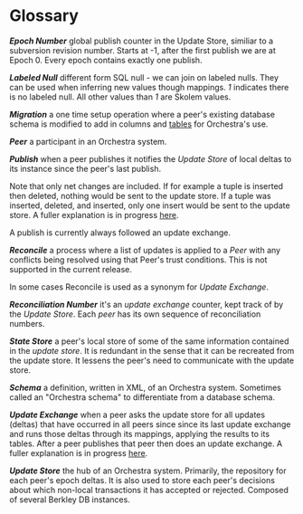 # Glossary #

**_Epoch Number_** global publish counter in the Update Store, similiar to a subversion revision number. Starts at -1, after the first publish we are at Epoch 0. Every epoch contains exactly one publish.

**_Labeled Null_** different form SQL null - we can join on labeled nulls. They can be used when inferring new values though mappings. _1_ indicates there is no labeled null. All other values than _1_ are Skolem values.

**_Migration_** a one time setup operation where a peer's existing database schema is modified to add in columns and [tables](OrchestraTables.md) for Orchestra's use.

**_Peer_** a participant in an Orchestra system.

**_Publish_** when a peer publishes it notifies the _Update Store_ of local deltas to its instance since the peer's last publish.

Note that only net changes are included. If for example a tuple is inserted then deleted, nothing would be sent to the update store. If a tuple was inserted, deleted, and inserted, only one insert would be sent to the update store. A fuller explanation is in progress [here](Publish.md).

A publish is currently always followed an update exchange.

**_Reconcile_** a process where a list of updates is applied to a _Peer_ with any conflicts being resolved using that Peer's trust conditions. This is not supported in the current release.

In some cases Reconcile is used as a synonym for _Update Exchange_.

**_Reconciliation Number_** it's an _update exchange_ counter, kept track of by the _Update Store_. Each _peer_ has its own sequence of reconciliation numbers.

**_State Store_** a peer's local store of some of the same information contained in the _update store_. It is redundant in the sense that it can be recreated from the update store. It lessens the peer's need to communicate with the update store.

**_Schema_** a definition, written in XML, of an Orchestra system. Sometimes called an "Orchestra schema" to differentiate from a database schema.

**_Update Exchange_** when a peer asks the update store for all updates (deltas) that have occurred in all peers since since its last update exchange and runs those deltas through its mappings, applying the results to its tables. After a peer publishes that peer then does an update exchange. A fuller explanation is in progress [here](UpdateExchange.md).

**_Update Store_** the hub of an Orchestra system. Primarily, the repository for each peer's epoch deltas. It is also used to store each peer's decisions about which non-local transactions it has accepted or rejected. Composed of several Berkley DB instances.